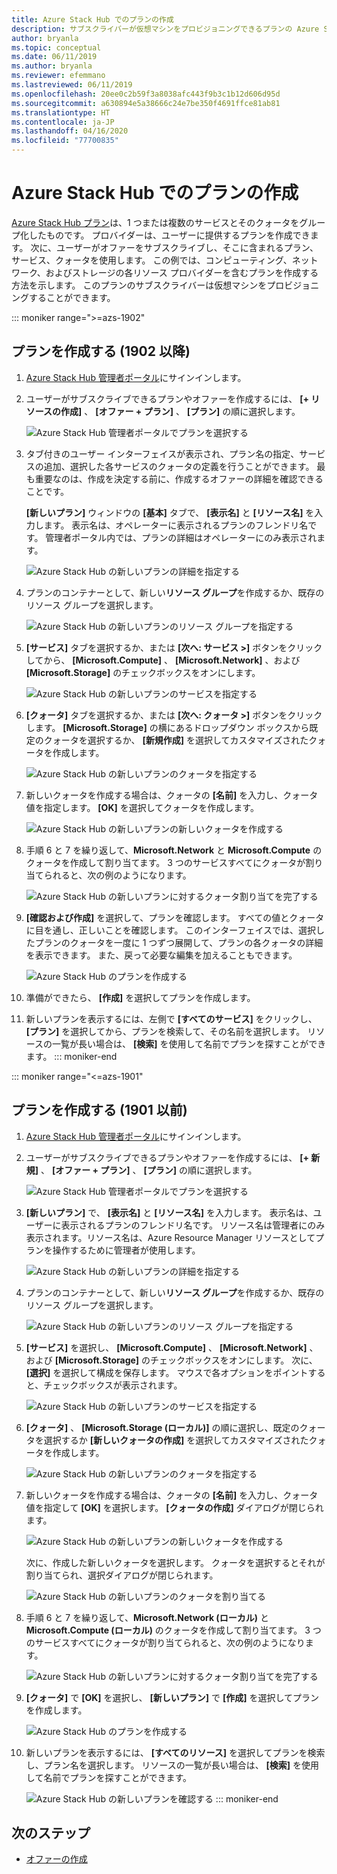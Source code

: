 ```yaml
---
title: Azure Stack Hub でのプランの作成
description: サブスクライバーが仮想マシンをプロビジョニングできるプランの Azure Stack Hub での作成方法を説明します。
author: bryanla
ms.topic: conceptual
ms.date: 06/11/2019
ms.author: bryanla
ms.reviewer: efemmano
ms.lastreviewed: 06/11/2019
ms.openlocfilehash: 20ee0c2b59f3a8038afc443f9b3c1b12d606d95d
ms.sourcegitcommit: a630894e5a38666c24e7be350f4691ffce81ab81
ms.translationtype: HT
ms.contentlocale: ja-JP
ms.lasthandoff: 04/16/2020
ms.locfileid: "77700835"
---
```

# <a name="create-a-plan-in-azure-stack-hub"></a>Azure Stack Hub でのプランの作成

[Azure Stack Hub プラン](azure-stack-overview.md)は、1 つまたは複数のサービスとそのクォータをグループ化したものです。 プロバイダーは、ユーザーに提供するプランを作成できます。 次に、ユーザーがオファーをサブスクライブし、そこに含まれるプラン、サービス、クォータを使用します。 この例では、コンピューティング、ネットワーク、およびストレージの各リソース プロバイダーを含むプランを作成する方法を示します。 このプランのサブスクライバーは仮想マシンをプロビジョニングすることができます。

::: moniker range=">=azs-1902"
## <a name="create-a-plan-1902-and-later"></a>プランを作成する (1902 以降)

1. [Azure Stack Hub 管理者ポータル](https://adminportal.local.azurestack.external)にサインインします。

2. ユーザーがサブスクライブできるプランやオファーを作成するには、 **[+ リソースの作成]** 、 **[オファー + プラン]** 、 **[プラン]** の順に選択します。
  
   ![Azure Stack Hub 管理者ポータルでプランを選択する](media/azure-stack-create-plan/select-plan.png)

3. タブ付きのユーザー インターフェイスが表示され、プラン名の指定、サービスの追加、選択した各サービスのクォータの定義を行うことができます。 最も重要なのは、作成を決定する前に、作成するオファーの詳細を確認できることです。

   **[新しいプラン]** ウィンドウの **[基本]** タブで、 **[表示名]** と **[リソース名]** を入力します。 表示名は、オペレーターに表示されるプランのフレンドリ名です。 管理者ポータル内では、プランの詳細はオペレーターにのみ表示されます。

   ![Azure Stack Hub の新しいプランの詳細を指定する](media/azure-stack-create-plan/plan-name.png)

4. プランのコンテナーとして、新しい**リソース グループ**を作成するか、既存のリソース グループを選択します。

   ![Azure Stack Hub の新しいプランのリソース グループを指定する](media/azure-stack-create-plan/resource-group.png)

5. **[サービス]** タブを選択するか、または **[次へ: サービス >]** ボタンをクリックしてから、 **[Microsoft.Compute]** 、 **[Microsoft.Network]** 、および **[Microsoft.Storage]** のチェックボックスをオンにします。
  
   ![Azure Stack Hub の新しいプランのサービスを指定する](media/azure-stack-create-plan/services.png)

6. **[クォータ]** タブを選択するか、または **[次へ: クォータ >]** ボタンをクリックします。 **[Microsoft.Storage]** の横にあるドロップダウン ボックスから既定のクォータを選択するか、 **[新規作成]** を選択してカスタマイズされたクォータを作成します。
  
   ![Azure Stack Hub の新しいプランのクォータを指定する](media/azure-stack-create-plan/quotas.png)

7. 新しいクォータを作成する場合は、クォータの **[名前]** を入力し、クォータ値を指定します。 **[OK]** を選択してクォータを作成します。

   ![Azure Stack Hub の新しいプランの新しいクォータを作成する](media/azure-stack-create-plan/new-quota.png)

8. 手順 6 と 7 を繰り返して、**Microsoft.Network** と **Microsoft.Compute** のクォータを作成して割り当てます。 3 つのサービスすべてにクォータが割り当てられると、次の例のようになります。

   ![Azure Stack Hub の新しいプランに対するクォータ割り当てを完了する](media/azure-stack-create-plan/all-quotas-assigned.png)

9. **[確認および作成]** を選択して、プランを確認します。 すべての値とクォータに目を通し、正しいことを確認します。 このインターフェイスでは、選択したプランのクォータを一度に 1 つずつ展開して、プランの各クォータの詳細を表示できます。 また、戻って必要な編集を加えることもできます。

   ![Azure Stack Hub のプランを作成する](media/azure-stack-create-plan/create.png)

10. 準備ができたら、 **[作成]** を選択してプランを作成します。

11. 新しいプランを表示するには、左側で **[すべてのサービス]** をクリックし、 **[プラン]** を選択してから、プランを検索して、その名前を選択します。 リソースの一覧が長い場合は、 **[検索]** を使用して名前でプランを探すことができます。
::: moniker-end

::: moniker range="<=azs-1901"
## <a name="create-a-plan-1901-and-earlier"></a>プランを作成する (1901 以前)

1. [Azure Stack Hub 管理者ポータル](https://adminportal.local.azurestack.external)にサインインします。

2. ユーザーがサブスクライブできるプランやオファーを作成するには、 **[+ 新規]** 、 **[オファー + プラン]** 、 **[プラン]** の順に選択します。
  
   ![Azure Stack Hub 管理者ポータルでプランを選択する](media/azure-stack-create-plan/select-plan1901.png)

3. **[新しいプラン]** で、 **[表示名]** と **[リソース名]** を入力します。 表示名は、ユーザーに表示されるプランのフレンドリ名です。 リソース名は管理者にのみ表示されます。リソース名は、Azure Resource Manager リソースとしてプランを操作するために管理者が使用します。

   ![Azure Stack Hub の新しいプランの詳細を指定する](media/azure-stack-create-plan/plan-name1901.png)

4. プランのコンテナーとして、新しい**リソース グループ**を作成するか、既存のリソース グループを選択します。

   ![Azure Stack Hub の新しいプランのリソース グループを指定する](media/azure-stack-create-plan/resource-group1901.png)

5. **[サービス]** を選択し、 **[Microsoft.Compute]** 、 **[Microsoft.Network]** 、および **[Microsoft.Storage]** のチェックボックスをオンにします。 次に、 **[選択]** を選択して構成を保存します。 マウスで各オプションをポイントすると、チェックボックスが表示されます。
  
   ![Azure Stack Hub の新しいプランのサービスを指定する](media/azure-stack-create-plan/services1901.png)

6. **[クォータ]** 、 **[Microsoft.Storage (ローカル)]** の順に選択し、既定のクォータを選択するか **[新しいクォータの作成]** を選択してカスタマイズされたクォータを作成します。
  
   ![Azure Stack Hub の新しいプランのクォータを指定する](media/azure-stack-create-plan/quotas1901.png)

7. 新しいクォータを作成する場合は、クォータの **[名前]** を入力し、クォータ値を指定して **[OK]** を選択します。 **[クォータの作成]** ダイアログが閉じられます。

   ![Azure Stack Hub の新しいプランの新しいクォータを作成する](media/azure-stack-create-plan/new-quota1901.png)

   次に、作成した新しいクォータを選択します。 クォータを選択するとそれが割り当てられ、選択ダイアログが閉じられます。
  
   ![Azure Stack Hub の新しいプランのクォータを割り当てる](media/azure-stack-create-plan/assign-quota1901.png)

8. 手順 6 と 7 を繰り返して、**Microsoft.Network (ローカル)** と **Microsoft.Compute (ローカル)** のクォータを作成して割り当てます。 3 つのサービスすべてにクォータが割り当てられると、次の例のようになります。

   ![Azure Stack Hub の新しいプランに対するクォータ割り当てを完了する](media/azure-stack-create-plan/all-quotas-assigned1901.png)

9. **[クォータ]** で **[OK]** を選択し、 **[新しいプラン]** で **[作成]** を選択してプランを作成します。

    ![Azure Stack Hub のプランを作成する](media/azure-stack-create-plan/create1901.png)

10. 新しいプランを表示するには、 **[すべてのリソース]** を選択してプランを検索し、プラン名を選択します。 リソースの一覧が長い場合は、 **[検索]** を使用して名前でプランを探すことができます。

    ![Azure Stack Hub の新しいプランを確認する](media/azure-stack-create-plan/plan-overview1901.png)
::: moniker-end

## <a name="next-steps"></a>次のステップ

* [オファーの作成](azure-stack-create-offer.md)
